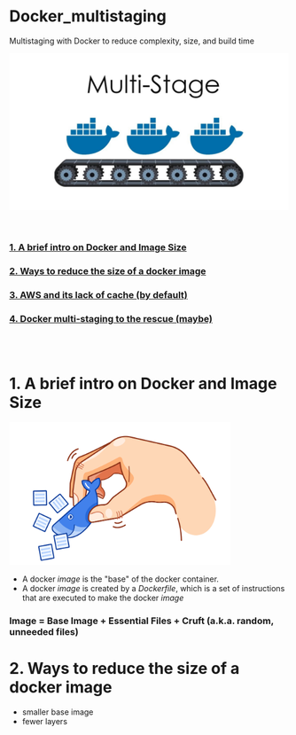 # Docker_multistaging
Multistaging with Docker to reduce complexity, size, and build time

<img src="/Docs/multistage.jpg" width="600">  

&nbsp;  

### [1.  A brief intro on Docker and Image Size](#anchor1)
### [2.  Ways to reduce the size of a docker image](#anchor2)
### [3.  AWS and its lack of cache (by default)](#anchor3)
### [4.  Docker multi-staging to the rescue (maybe)](#anchor4)

&nbsp;  
&nbsp;  
 

<a name="anchor1"></a>
# 1. A brief intro on Docker and Image Size 
<img src="/Docs/docker_small.png" width="400">  

* A docker *image* is the "base" of the docker container. 
* A docker *image* is created by a *Dockerfile*, which is a set of instructions that are executed to make the docker *image*

### Image = Base Image + Essential Files + Cruft (a.k.a. random, unneeded files)


<a name="anchor2"></a>
# 2. Ways to reduce the size of a docker image
* smaller base image
* fewer layers

